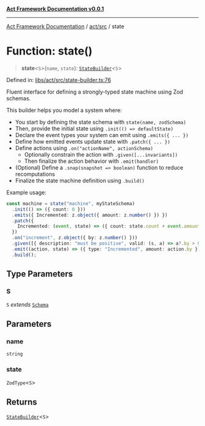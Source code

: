 [**Act Framework Documentation v0.0.1**](README.md)

***

[Act Framework Documentation](README.md) / [act/src](act.src.md) / state

# Function: state()

> **state**\<`S`\>(`name`, `state`): [`StateBuilder`](act.src.TypeAlias.StateBuilder.md)\<`S`\>

Defined in: [libs/act/src/state-builder.ts:76](https://github.com/Rotorsoft/act-root/blob/62fab56d51bbe483c1ba64b9cb3720e282a9a947/libs/act/src/state-builder.ts#L76)

Fluent interface for defining a strongly-typed state machine using Zod schemas.

This builder helps you model a system where:
- You start by defining the state schema with `state(name, zodSchema)`
- Then, provide the initial state using `.init(() => defaultState)`
- Declare the event types your system can emit using `.emits({ ... })`
- Define how emitted events update state with `.patch({ ... })`
- Define actions using `.on("actionName", actionSchema)`
    - Optionally constrain the action with `.given([...invariants])`
    - Then finalize the action behavior with `.emit(handler)`
- (Optional) Define a `.snap(snapshot => boolean)` function to reduce recomputations
- Finalize the state machine definition using `.build()`

Example usage:
```ts
const machine = state("machine", myStateSchema)
  .init(() => ({ count: 0 }))
  .emits({ Incremented: z.object({ amount: z.number() }) })
  .patch({
    Incremented: (event, state) => ({ count: state.count + event.amount })
  })
  .on("increment", z.object({ by: z.number() }))
  .given([{ description: "must be positive", valid: (s, a) => a?.by > 0 }])
  .emit((action, state) => ({ type: "Incremented", amount: action.by }))
  .build();
```

## Type Parameters

### S

`S` *extends* [`Schema`](act.src.TypeAlias.Schema.md)

## Parameters

### name

`string`

### state

`ZodType`\<`S`\>

## Returns

[`StateBuilder`](act.src.TypeAlias.StateBuilder.md)\<`S`\>
